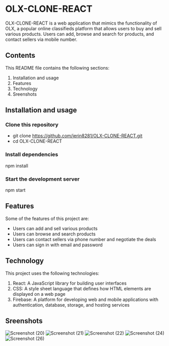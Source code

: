 # OLX-CLONE-REACT
OLX-CLONE-REACT is a web application that mimics the functionality of OLX, a popular online classifieds platform that allows users to buy and sell various products. Users can add, browse and search for products, and contact sellers via mobile number.

## Contents
This README file contains the following sections:

1. Installation and usage
2. Features
3. Technology
4. Sreenshots

## Installation and usage



### Clone this repository
- git clone https://github.com/jerin8281/OLX-CLONE-REACT.git
- cd OLX-CLONE-REACT


### Install dependencies
npm install


### Start the development server
npm start

## Features
Some of the features of this project are:

- Users can add and sell various products
- Users can browse and search products
- Users can contact sellers via phone number and negotiate the deals
- Users can sign in with email and password

## Technology
This project uses the following technologies:
1. React: A JavaScript library for building user interfaces
2. CSS: A style sheet language that defines how HTML elements are displayed on a web page
3. Firebase: A platform for developing web and mobile applications with authentication, database, storage, and hosting services


## Sreenshots

![Screenshot (20)](https://github.com/jerin8281/OLX-CLONE-REACT/assets/143702561/b288b76c-7738-4529-94ec-3c45dd80fb55)
![Screenshot (21)](https://github.com/jerin8281/OLX-CLONE-REACT/assets/143702561/d9bec9dc-f8b5-4d8d-959b-f08735db454c)
![Screenshot (22)](https://github.com/jerin8281/OLX-CLONE-REACT/assets/143702561/1823ccaf-5f5b-449a-b3ad-6bf119a08735)
![Screenshot (24)](https://github.com/jerin8281/OLX-CLONE-REACT/assets/143702561/193c8d4b-5945-46c6-ae2c-80ec1e88493e)
![Screenshot (26)](https://github.com/jerin8281/OLX-CLONE-REACT/assets/143702561/aa86a686-05bc-4d9e-8074-beb6e2655e2c)



